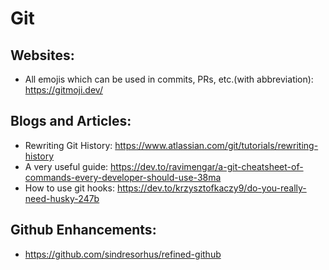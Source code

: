 # Git

## Websites:
 * All emojis which can be used in commits, PRs, etc.(with abbreviation): https://gitmoji.dev/

## Blogs and Articles:
 * Rewriting Git History: https://www.atlassian.com/git/tutorials/rewriting-history
 * A very useful guide: https://dev.to/ravimengar/a-git-cheatsheet-of-commands-every-developer-should-use-38ma
 * How to use git hooks: https://dev.to/krzysztofkaczy9/do-you-really-need-husky-247b

## Github Enhancements:
 * https://github.com/sindresorhus/refined-github
